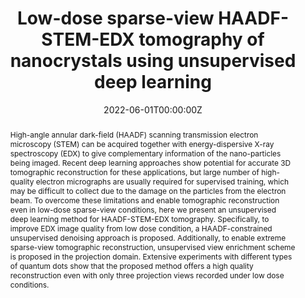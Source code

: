---
title: "Low-dose sparse-view HAADF-STEM-EDX tomography of nanocrystals using unsupervised deep learning"

# Authors
# If you created a profile for a user (e.g. the default `admin` user), write the username (folder name) here 
# and it will be replaced with their full name and linked to their profile.
authors:
- Eunju Cha
- admin
- Jaeduck Jang,
- Junho Lee,
- Eunha Lee,
- Jong Chul Ye

# Author notes (optional)
author_notes: 
- "Equal contribution"
- "Equal contribution"

date: "2022-06-01T00:00:00Z"
doi: ""

# Schedule page publish date (NOT publication's date).
publishDate: "2022-06-01T00:00:00Z"

# Publication type.
# Legend: 0 = Uncategorized; 1 = Conference paper; 2 = Journal article;
# 3 = Preprint / Working Paper; 4 = Report; 5 = Book; 6 = Book section;
# 7 = Thesis; 8 = Patent
publication_types: ["2"]

# Publication name and optional abbreviated publication name.
publication: In ACS Nano
publication_short: In ACS Nano

abstract: High-angle annular dark-field (HAADF) scanning transmission electron microscopy (STEM) can be acquired together with energy-dispersive X-ray spectroscopy (EDX) to give complementary information of the nano-particles being imaged. Recent  deep learning approaches show potential for accurate 3D tomographic reconstruction  for these  applications, but large number of high-quality electron micrographs are usually required for supervised training, which may be difficult to collect due to the damage on the  particles from the electron beam. To overcome these limitations and enable tomographic reconstruction even in low-dose sparse-view conditions, here we present an unsupervised deep learning method for HAADF-STEM-EDX tomography. Specifically, to improve EDX image quality from low dose condition, a HAADF-constrained unsupervised denoising approach is proposed. Additionally, to enable extreme sparse-view tomographic reconstruction, unsupervised view enrichment scheme is proposed in the projection domain. Extensive experiments with different types of quantum dots show that the proposed method offers a high quality reconstruction even with only three projection views recorded under low dose conditions.
# Summary. An optional shortened abstract.
summary: Unsupervised deep learning enables low-dose extreme sparse view HAADF-STEM-EDX tomography reconstruction.

tags: [Unsupervised Learning, ProjectionGAN, HAADF-STEM-EDX]

# Display this page in the Featured widget?
featured: false

# Custom links (uncomment lines below)
# links:
# - name: Custom Link
#   url: http://example.org

url_pdf: ''
url_code: ''
url_dataset: ''
url_poster: ''
url_project: ''
url_slides: ''
url_source: ''
url_video: ''

# Featured image
# To use, add an image named `featured.jpg/png` to your page's folder. 
image:
  caption: 'Image credit: Hyungjin Chung'
  focal_point: ""
  preview_only: false

# Associated Projects (optional).
#   Associate this publication with one or more of your projects.
#   Simply enter your project's folder or file name without extension.
#   E.g. `internal-project` references `content/project/internal-project/index.md`.
#   Otherwise, set `projects: []`.
projects:
- []

# Slides (optional).
#   Associate this publication with Markdown slides.
#   Simply enter your slide deck's filename without extension.
#   E.g. `slides: "example"` references `content/slides/example/index.md`.
#   Otherwise, set `slides: ""`.
slides: ""
---